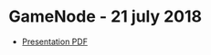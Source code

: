 # GameNode - 21 july 2018


* [Presentation PDF](https://github.com/mike-petrov/hackatons/tree/master/GameNode%20-%2021%20july%202018/Presentation)